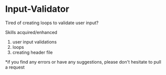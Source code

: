 # Input-Validator
Tired of creating loops to validate user input?

Skills acquired/enhanced
1. user input validations
2. loops
3. creating header file

*if you find any errors or have any suggestions, please don't hesitate to pull a request

